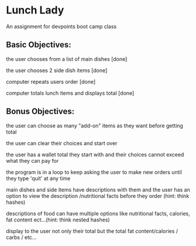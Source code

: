 # Lunch Lady
An assignment for devpoints boot camp class


## Basic Objectives:

the user chooses from a list of main dishes [done]

the user chooses 2 side dish items [done]

computer repeats users order [done]

computer totals lunch items and displays total [done]

 

## Bonus Objectives:

the user can choose as many "add-on" items as they want before getting total

the user can clear their choices and start over

the user has a wallet total they start with and their choices cannot exceed what they can pay for

the program is in a loop to keep asking the user to make new orders until they type 'quit' at any time

main dishes and side items have descriptions with them and the user has an option to view the description /nutritional facts before they order (hint: think hashes)

descriptions of food can have multiple options like nutritional facts, calories, fat content ect...(hint: think nested hashes)

display to the user not only their total but the total fat content/calories / carbs / etc...
 

